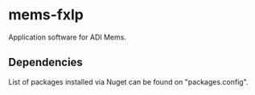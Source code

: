 # mems-fxlp
Application software for ADI Mems.

## Dependencies
List of packages installed via Nuget can be found on "packages.config".
